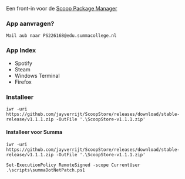 Een front-in voor de [Scoop Package Manager](https://github.com/ScoopInstaller/Scoop)


### App aanvragen?
	Mail aub naar PS226168@edu.summacollege.nl


### App Index
* Spotify
* Steam
* Windows Terminal
* Firefox

### Installeer
```
iwr -uri https://github.com/jayverrijt/ScoopStore/releases/download/stable-release/v1.1.1.zip -OutFile '.\ScoopStore-v1.1.1.zip'
```

#### Installeer voor Summa
```
iwr -uri https://github.com/jayverrijt/ScoopStore/releases/download/stable-release/v1.1.1.zip -OutFile '.\ScoopStore-v1.1.1.zip'

Set-ExecutionPolicy RemoteSigned -scope CurrentUser
.\scripts\summaDotNetPatch.ps1
```
